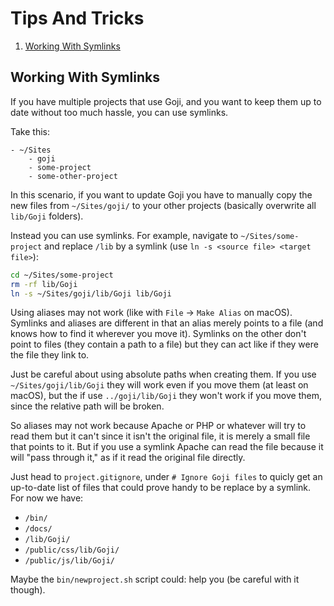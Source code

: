 Tips And Tricks
===============

1. [Working With Symlinks](#working-with-symlinks)

Working With Symlinks
---------------------

If you have multiple projects that use Goji, and you want to keep them up to date without too
much hassle, you can use symlinks.

Take this:

```
- ~/Sites
    - goji
    - some-project
    - some-other-project
```

In this scenario, if you want to update Goji you have to manually copy the new files from
`~/Sites/goji/` to your other projects (basically overwrite all `lib/Goji` folders).

Instead you can use symlinks. For example, navigate to `~/Sites/some-project` and replace `/lib` by
a symlink (use `ln -s <source file> <target file>`):

```sh
cd ~/Sites/some-project
rm -rf lib/Goji
ln -s ~/Sites/goji/lib/Goji lib/Goji
```

Using aliases may not work (like with `File` &rarr; `Make Alias` on macOS). Symlinks and aliases are
different in that an alias merely points to a file (and knows how to find it wherever you move it).
Symlinks on the other don't point to files (they contain a path to a file) but they can act like if
they were the file they link to.

Just be careful about using absolute paths when creating them. If you use `~/Sites/goji/lib/Goji`
they will work even if you move them (at least on macOS), but the if use `../goji/lib/Goji` they won't
work if you move them, since the relative path will be broken.

So aliases may not work because Apache or PHP or whatever will try to read them but it can't since
it isn't the original file, it is merely a small file that points to it. But if you use a symlink
Apache can read the file because it will "pass through it," as if it read the original file directly.

Just head to `project.gitignore`, under `# Ignore Goji files` to quicly get an up-to-date list of
files that could prove handy to be replace by a symlink. For now we have:

- `/bin/`
- `/docs/`
- `/lib/Goji/`
- `/public/css/lib/Goji/`
- `/public/js/lib/Goji/`

Maybe the `bin/newproject.sh` script could: help you (be careful with it though).
